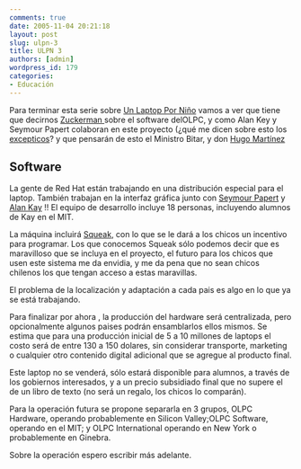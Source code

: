 ```yaml
---
comments: true
date: 2005-11-04 20:21:18
layout: post
slug: ulpn-3
title: ULPN 3
authors: [admin]
wordpress_id: 179
categories:
- Educación
---
```


Para terminar esta serie sobre [Un Laptop Por Niño](http://www.lnds.net/ULPN) vamos a ver que tiene que decirnos [Zuckerman ](http://www.worldchanging.com/archives/003707.html)sobre el software delOLPC, y como Alan Key y Seymour Papert colaboran en este proyecto (¿qué me dicen sobre esto los [excepticos](http://www.argonave.com/francotirador/)? y que pensarán de esto el Ministro Bitar, y don [Hugo Martínez](http://www.enlaces.cl/)

## Software

La gente de Red Hat están trabajando en una distribución especial para el laptop. También trabajan en la interfaz gráfica junto con [Seymour Papert](http://www.smalltalk.org/alankay.html) y [Alan Kay](http://www.smalltalk.org/alankay.html) !! El equipo de desarrollo incluye 18 personas, incluyendo alumnos de Kay en el MIT.

La máquina incluirá [Squeak](http://www.squeak.org/), con lo que se le dará a los chicos un incentivo para programar. Los que conocemos Squeak sólo podemos decir que es maravilloso que se incluya en el proyecto, el futuro para los chicos que usen este sistema me da envidia, y me da pena que no sean chicos chilenos los que tengan acceso a estas maravillas.

El problema de la localización y adaptación a cada pais es algo en lo que ya se está trabajando.

Para finalizar por ahora , la producción del hardware será centralizada, pero opcionalmente algunos paises podrán ensamblarlos ellos mismos. Se estima que para una producción inicial de 5 a 10 millones de laptops el costo será de entre 130 a 150 dolares, sin considerar transporte, marketing o cualquier otro contenido digital adicional que se agregue al producto final.

Este laptop no se venderá, sólo estará disponible para alumnos, a través de los gobiernos interesados, y a un precio subsidiado final que no supere el de un libro de texto (no será un regalo, los chicos lo comparán).

Para la operación futura se propone separarla en 3 grupos, OLPC Hardware, operando probablemente en Silicon Valley;OLPC Software, operando en el MIT; y OLPC International operando en New York o probablemente en Ginebra.

Sobre la operación espero escribir más adelante.



